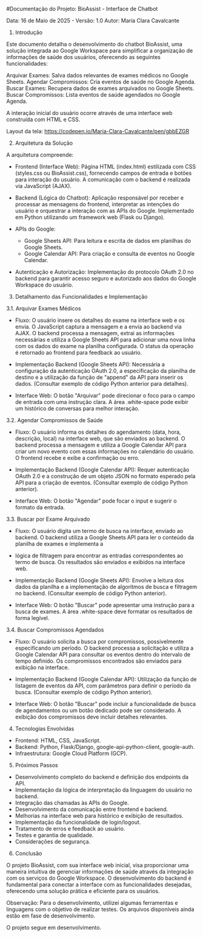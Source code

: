 #Documentação do Projeto: 
BioAssist - Interface de Chatbot

Data: 16 de Maio de 2025 - 
Versão: 1.0
Autor: Maria Clara Cavalcante


1. Introdução
 
  Este documento detalha o desenvolvimento do chatbot BioAssist, uma solução integrada ao Google Workspace para
simplificar a organização de informações de saúde dos usuários, oferecendo as seguintes funcionalidades:

Arquivar Exames: Salva dados relevantes de exames médicos no Google Sheets.
Agendar Compromissos: Cria eventos de saúde no Google Agenda. Buscar Exames: Recupera dados de exames arquivados no Google Sheets.
Buscar Compromissos: Lista eventos de saúde agendados no Google Agenda.

A interação inicial do usuário ocorre através de uma interface web construída com HTML e CSS.

Layout da tela:
https://codepen.io/Maria-Clara-Cavalcante/pen/gbbEZGR


2. Arquitetura da Solução
   
A arquitetura compreende:
 - Frontend (Interface Web): Página HTML (index.html) estilizada com CSS (styles.css ou BioAssist.css), fornecendo campos de entrada e botões para interação do usuário. 
   A comunicação com o backend é realizada via JavaScript (AJAX).

 - Backend (Lógica do Chatbot): Aplicação responsável por receber e processar as mensagens do frontend, interpretar as intenções do usuário e orquestrar a interação com as APIs do Google. 
   Implementado em Python utilizando um framework web (Flask ou Django).

 - APIs do Google:
   - Google Sheets API: Para leitura e escrita de dados em planilhas do Google Sheets.
   - Google Calendar API: Para criação e consulta de eventos no Google Calendar.

- Autenticação e Autorização: Implementação do protocolo OAuth 2.0 no backend para garantir acesso seguro e autorizado aos dados do Google Workspace do usuário.

3. Detalhamento das Funcionalidades e Implementação

3.1. Arquivar Exames Médicos
  
- Fluxo: O usuário insere os detalhes do exame na interface web e os envia. O JavaScript captura a mensagem e a envia ao backend via AJAX. 
  O backend processa a mensagem, extrai as informações necessárias e utiliza a Google Sheets API para adicionar uma nova linha com os dados do exame na planilha configurada. O status da 
  operação é retornado ao frontend para feedback ao usuário.

- Implementação Backend (Google Sheets API): Necessária a configuração da autenticação OAuth 2.0, a especificação da planilha de destino e a 
  utilização da função de "append" da API para inserir os dados. (Consultar exemplo de código Python anterior para detalhes).

- Interface Web: O botão "Arquivar" pode direcionar o foco para o campo de entrada com uma instrução clara. A área .white-space pode exibir um histórico de conversas para melhor interação.

3.2. Agendar Compromissos de Saúde

- Fluxo: O usuário informa os detalhes do agendamento (data, hora, descrição, local) na interface web, que são enviados ao backend. O backend processa a mensagem e utiliza a 
  Google Calendar API para criar um novo evento com essas informações no calendário do usuário. O frontend recebe e exibe a confirmação ou erro.
  
- Implementação Backend (Google Calendar API): Requer autenticação OAuth 2.0 e a construção de um objeto JSON no formato esperado pela API para a criação de eventos. (Consultar exemplo de código Python anterior).

- Interface Web: O botão "Agendar" pode focar o input e sugerir o formato da entrada.

3.3. Buscar por Exame Arquivado

- Fluxo: O usuário digita um termo de busca na interface, enviado ao backend. O backend utiliza a Google Sheets API para ler o conteúdo da planilha de exames e implementa a
- lógica de filtragem para encontrar as entradas correspondentes ao 
  termo de busca. Os resultados são enviados e exibidos na interface web.
  
- Implementação Backend (Google Sheets API): Envolve a leitura dos dados da planilha e a implementação de algoritmos de busca e filtragem no backend. (Consultar exemplo de código Python anterior).

- Interface Web: O botão "Buscar" pode apresentar uma instrução para a busca de exames. A área .white-space deve formatar os resultados de forma legível.
  
3.4. Buscar Compromissos Agendados

- Fluxo: O usuário solicita a busca por compromissos, possivelmente especificando um período. O backend processa a solicitação e utiliza a Google Calendar API para
  consultar os eventos dentro do intervalo de tempo definido. Os compromissos encontrados são enviados para exibição na interface.

- Implementação Backend (Google Calendar API): Utilização da função de listagem de eventos da API, com parâmetros para definir o período da busca. (Consultar exemplo de código Python anterior).

- Interface Web: O botão "Buscar" pode incluir a funcionalidade de busca de agendamentos ou um botão dedicado pode ser considerado. A exibição dos compromissos deve incluir detalhes relevantes.

4. Tecnologias Envolvidas

 - Frontend: HTML, CSS, JavaScript.
 - Backend: Python, Flask/Django, google-api-python-client, google-auth.
 - Infraestrutura: Google Cloud Platform (GCP).

5. Próximos Passos

 - Desenvolvimento completo do backend e definição dos endpoints da API.
 - Implementação da lógica de interpretação da linguagem do usuário no backend.
 - Integração das chamadas às APIs do Google.
 - Desenvolvimento da comunicação entre frontend e backend.
 - Melhorias na interface web para histórico e exibição de resultados.
 - Implementação da funcionalidade de login/logout.
 - Tratamento de erros e feedback ao usuário.
 - Testes e garantia de qualidade.
 - Considerações de segurança.

6. Conclusão

  O projeto BioAssist, com sua interface web inicial, visa proporcionar uma maneira intuitiva de gerenciar 
  informações de saúde através da integração com os serviços do Google Workspace. O desenvolvimento do backend é fundamental 
  para conectar a interface com as funcionalidades desejadas, oferecendo uma solução prática e eficiente para os usuários.

Observação: Para o desenvolvimento, utilizei algumas ferramentas e linguagens com o objetivo de realizar testes. Os arquivos disponíveis ainda estão em fase de desenvolvimento.

O projeto segue em desenvolvimento. 


